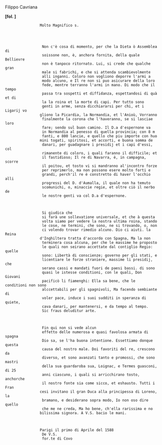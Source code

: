 Filippo Cavriana





        
            
                
**[fol. ]**


                
                    Molto Magnifico s.
                


                
                     Non c'è cosa di momento, per che la Dieta ò Assemblea di
                     soissone non, è, anchora fornita, della quale Bellievre
                     non è tanpoco ritornato. Lui, si crede che qualche gran
                     male si fabrichi, e che si attenda scambievolmente
                     alli inganni. Coloro non vogliono deporre l'armi a
                     modo alcuno, e Il re non si puo asicurare della loro
                     fede, mentre terranno l'armi in mano. Di modo che il tempo
                     passa tra sospetti et diffidanza, espettandosi di quà et di
                     la la roina et la morte di capi. Per tutto sono
                     genti in arme, senza dicchiararsi per chi, et i Ligarij vo 
                    gliono la Picardia, la Normandia, et l'Anioù, Vorranno
                     finalmente la corona che l'haveranno, se si lasciae loro
                     fare; sendo sul buon camino. Il D.a d'espernone va
                     in Normandia al penesso di quella provincia; con 8 m
                     fanti, e 800 lancie, e quello che piu importe con huo 
                    mini togati, spiritosi, et accorti, e buona somma de
                     danari, per guadagnare i presidij et i capi d'essi, col
                     rimanente di coloro, i quali faranno il difficile; et
                     il fastidioso; Il re di Navarra, è, in campagna, scorre
                     il poitou, et tosto vi si mandranno al'incontro forze
                     per reprimerlo, ma non possono esere molto forti e
                     grandi, perch'il re è constretto di haver l'occhio alli
                     progressi del D. d'Aumalla, il quale non ha temuto
                     scomunichi, o, minaccie regie, et oltre ciò il nerbo de
                     le nostre genti va col D.a d'espernone.


                
                     Si giudica che
                     si farà une sollevatione universale, et che à questa
                     volta siamo per vedere la nostra ultima roina, stando
                     le cose, ne termini, che sono, ne si trovando, o, non
                     ci volendo trovar rimedio alcuno. Dio ci aiuti. la Reina 
                    d'Inghiltera tratta d'accordo con Spagna, Ma la non
                     terminera cosa alcuna, per che le massime he proposto
                     le quali non seirano accettate dal contiglio Regio: quelle
                     sono: Libertà di conscienze; governo per gli stati, e
                     licentiare le forze straniere, massime li presidij, che
                     serano cassi e mandati fuori de paesi bassi. di sono
                     quasi le istesse conditioni, con le quali, Don Giovani
                     pacificò li fiamenghi: Ella sa bene, che le conditioni non sono
                     alccettabili per gli spagnivoli, Ma facendo sembiante di
                     voler pace, induce i suoi sudditi in speranza di quiete,
                     cava danari, per mantenersi, e da tempo al tempo.
                     Sic fraus deluditur arte.


                
                     Fin qui non si vede alcun
                     effetto delle numerosa e quasi favolosa armata di spagna
                     Dio sa, se l'ha buona intentione. Essettiamo donque questa
                     causa del nostro male. Doi favoriti del re, crescono da
                     diverso, et sono avanzati tanto e promossi, che sono mastri
                     della sua guardaroba sua, Loignac, e Termes guasconi, di 25
                     anni ciascuno, i quali si arricchirano tosto, anchorche
                     il nostro fonte sia come sicco, et eshausto. Tutti i Fran 
                    cesi invitano il gran Duca alla principessa di Loreno, la
                     bramano, e desiderano sopra modo, Io non oso dire quello
                     che me ne creda, Ma ho bene, ch'ella rarissima e no 
                    bilissima signora. A V.S. bacio le mani.


                
                    Parigi il primo di Aprile del 1588
                     De V.S.
                     for.te di Covo
                


            
        
    